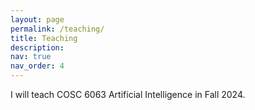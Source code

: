 ```yaml
---
layout: page
permalink: /teaching/
title: Teaching
description: 
nav: true
nav_order: 4
---
```


I will teach COSC 6063 Artificial Intelligence in Fall 2024.
